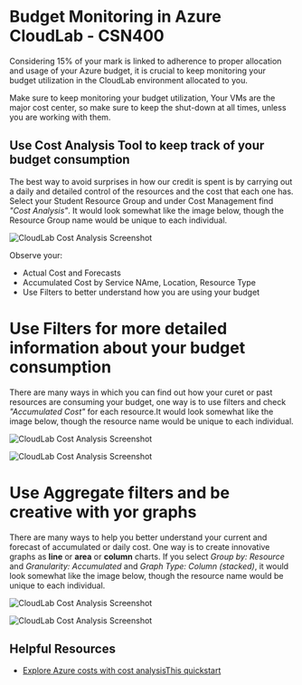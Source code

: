 # Budget Monitoring in Azure CloudLab - CSN400

Considering 15% of your mark is linked to adherence to proper allocation and usage of your Azure budget, it is crucial to keep monitoring your budget utilization in the CloudLab environment allocated to you.

Make sure to keep monitoring your budget utilization, Your VMs are the major cost center, so make sure to keep the shut-down at all times, unless you are working with them.

## Use Cost Analysis Tool to keep track of your budget consumption

The best way to avoid surprises in how our credit is spent is by carrying out a daily and detailed control of the resources and the cost that each one has. Select your Student Resource Group and under Cost Management find _"Cost Analysis"_. It would look somewhat like the image below, though the Resource Group name would be unique to each individual.

<img src="./images/cost-analysis-cloudlab.png"
     alt="CloudLab Cost Analysis Screenshot"
     style="float: centre; margin-right: 10px;" />

Observe your:

- Actual Cost and Forecasts
- Accumulated Cost by Service NAme, Location, Resource Type
- Use Filters to better understand how you are using your budget

# Use Filters for more detailed information about your budget consumption

There are many ways in which you can find out how your curet or past resources are consuming your budget, one way is to use filters and check _"Accumulated Cost"_ for each resource.It would look somewhat like the image below, though the resource name would be unique to each individual.

<img src="./images/cost-analysis-filters.png"
     alt="CloudLab Cost Analysis Screenshot"
     style="float: centre; margin-right: 10px;" />

<img src="./images/cost-analysis-resources.png"
     alt="CloudLab Cost Analysis Screenshot"
     style="float: centre; margin-right: 10px;" />

# Use Aggregate filters and be creative with yor graphs

There are many ways to help you better understand your current and forecast of accumulated or daily cost. One way is to create innovative graphs as **line** or **area** or **column** charts. If you select _Group by: Resource_ and _Granularity: Accumulated_ and _Graph Type: Column (stacked)_, it would look somewhat like the image below, though the resource name would be unique to each individual.

<img src="./images/cost-analysis-aggregates.png"
     alt="CloudLab Cost Analysis Screenshot"
     style="float: centre; margin-right: 10px;" />

<img src="./images/cost-analysis-resource-agg.png"
     alt="CloudLab Cost Analysis Screenshot"
     style="float: centre; margin-right: 10px;" />

## Helpful Resources

- [Explore Azure costs with cost analysisThis quickstart](https://learn.microsoft.com/en-us/azure/cost-management-billing/costs/quick-acm-cost-analysis)
